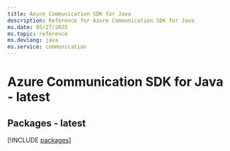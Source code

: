 ```yaml
---
title: Azure Communication SDK for Java
description: Reference for Azure Communication SDK for Java
ms.date: 05/27/2025
ms.topic: reference
ms.devlang: java
ms.service: communication
---
```

# Azure Communication SDK for Java - latest
## Packages - latest
[!INCLUDE [packages](communication-index.md)]